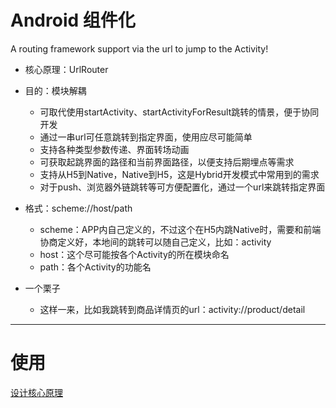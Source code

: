 # Android 组件化

A routing framework support via the url to jump to the Activity!

*	核心原理：UrlRouter

*	目的：模块解耦
	*	可取代使用startActivity、startActivityForResult跳转的情景，便于协同开发
	*	通过一串url可任意跳转到指定界面，使用应尽可能简单
	*	支持各种类型参数传递、界面转场动画
	*	可获取起跳界面的路径和当前界面路径，以便支持后期埋点等需求
	*	支持从H5到Native，Native到H5，这是Hybrid开发模式中常用到的需求
	*	对于push、浏览器外链跳转等可方便配置化，通过一个url来跳转指定界面

*	格式：scheme://host/path
	*	scheme：APP内自己定义的，不过这个在H5内跳Native时，需要和前端协商定义好，本地间的跳转可以随自己定义，比如：activity
	*	host：这个尽可能按各个Activity的所在模块命名
	*	path：各个Activity的功能名

*	一个栗子
	*	这样一来，比如我跳转到商品详情页的url：activity://product/detail

----

# 使用
[设计核心原理](http://zhengxiaoyong.me/2016/04/24/UrlRouter%E8%B7%AF%E7%94%B1%E6%A1%86%E6%9E%B6%E7%9A%84%E8%AE%BE%E8%AE%A1/)
